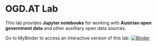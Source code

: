 # OGD.AT Lab


This lab provides **Jupyter notebooks** for working with **Austrian open government data** and other auxilliary open data sources. 

Go to MyBinder to access an interactive version of this lab: [![Binder](http://mybinder.org/badge_logo.svg)](https://mybinder.org/v2/gh/anitagraser/ogd-at-lab/main?urlpath=lab/tree/notebooks/index.ipynb)
